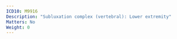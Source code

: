 ```yaml
---
ICD10: M9916
Description: "Subluxation complex (vertebral): Lower extremity"
Matters: No
Weight: 0
---
```

